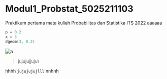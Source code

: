 # Modul1_Probstat_5025211103
Praktikum pertama mata kuliah Probabilitas dan Statistika ITS 2022
aaaaaa

```c
p = 0.2
x = 3
dgeom(3, 0.2)

```

![a](https://user-images.githubusercontent.com/115441787/195136041-08097feb-eba0-4b49-8d57-5c92d0bec244.png)

> jujujujjuju\

hhhh `jujujujujlll` nnhnh
